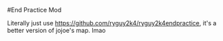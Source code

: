 #End Practice Mod

Literally just use https://github.com/ryguy2k4/ryguy2k4endpractice, it's a better version of jojoe's map. lmao
